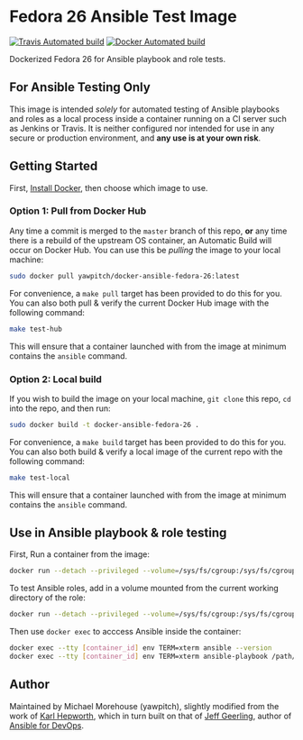 # Fedora 26 Ansible Test Image

[![Travis Automated build](https://travis-ci.org/yawpitch/docker-ansible-fedora.svg?branch=26)](https://travis-ci.org/yawpitch/docker-ansible-fedora/branches)
[![Docker Automated build](https://img.shields.io/docker/automated/yawpitch/docker-ansible-fedora-26.svg?maxAge=2592000)](https://hub.docker.com/r/yawpitch/docker-ansible-fedora-26/)

Dockerized Fedora 26 for Ansible playbook and role tests.

## For Ansible Testing Only 

This image is intended *solely* for automated testing of Ansible playbooks and roles as a local process inside a container running on a CI server such as Jenkins or Travis. It is neither configured nor intended for use in any secure or production environment, and **any use is at your own risk**.

## Getting Started

First, [Install Docker](https://docs.docker.com/engine/installation/), then choose which image to use.

### Option 1: Pull from Docker Hub

Any time a commit is merged to the `master` branch of this repo, **or** any time there is a rebuild of the upstream OS container, an Automatic Build will occur on Docker Hub. You can use this be *pulling* the image to your local machine:

```sh
sudo docker pull yawpitch/docker-ansible-fedora-26:latest
```

For convenience, a `make pull` target has been provided to do this for you. You can also both pull & verify the current Docker Hub image with the following command:

```sh
make test-hub
```

This will ensure that a container launched with from the image at minimum contains the `ansible` command.

### Option 2: Local build

If you wish to build the image on your local machine, `git clone` this repo, `cd` into the repo, and then run:

```sh
sudo docker build -t docker-ansible-fedora-26 .
```

For convenience, a `make build` target has been provided to do this for you. You can also both build & verify a local image of the current repo with the following command:

```sh
make test-local
```

This will ensure that a container launched with from the image at minimum contains the `ansible` command.

## Use in Ansible playbook & role testing

First, Run a container from the image: 

```sh
docker run --detach --privileged --volume=/sys/fs/cgroup:/sys/fs/cgroup:ro [IMAGE NAME]:latest
```

To test Ansible roles, add in a volume mounted from the current working directory of the role:

```sh
docker run --detach --privileged --volume=/sys/fs/cgroup:/sys/fs/cgroup:ro --volume=`pwd`:/etc/ansible/roles/role_under_test:ro [IMAGE NAME]:latest    
```
  
Then use `docker exec` to acccess Ansible inside the container:

```sh
docker exec --tty [container_id] env TERM=xterm ansible --version
docker exec --tty [container_id] env TERM=xterm ansible-playbook /path/to/ansible/playbook.yml --syntax-check
```

## Author

Maintained by Michael Morehouse (yawpitch), slightly modified from the work of [Karl Hepworth](https://github.com/fubarhouse), which in turn built on that of [Jeff Geerling](http://jeffgeerling.com/), author of [Ansible for DevOps](https://www.ansiblefordevops.com/).
